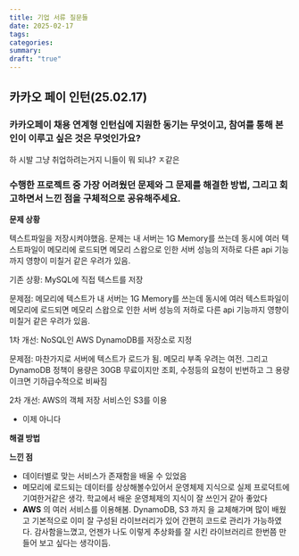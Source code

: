 ```yaml
---
title: 기업 서류 질문들
date: 2025-02-17
tags: 
categories: 
summary: 
draft: "true"
---
```

## 카카오 페이 인턴(25.02.17)
### 카카오페이 채용 연계형 인턴십에 지원한 동기는 무엇이고, 참여를 통해 본인이 이루고 싶은 것은 무엇인가요?
하 시발 그냥 취업하려는거지 니들이 뭐 되냐? ㅈ같은 
### 수행한 프로젝트 중 가장 어려웠던 문제와 그 문제를 해결한 방법, 그리고 회고하면서 느낀 점을 구체적으로 공유해주세요.
**문제 상황**

텍스트파일을 저장시켜야했음. 문제는 내 서버는 1G Memory를 쓰는데 동시에 여러 텍스트파일이 메모리에 로드되면 메모리 스왑으로 인한 서버 성능의 저하로 다른 api 기능까지 영향이 미칠거 같은 우려가 있음.

기존 상황: MySQL에 직접 텍스트를 저장

문제점: 메모리에 텍스트가 내 서버는 1G Memory를 쓰는데 동시에 여러 텍스트파일이 메모리에 로드되면 메모리 스왑으로 인한 서버 성능의 저하로 다른 api 기능까지 영향이 미칠거 같은 우려가 있음.

  

1차 개선: NoSQL인 AWS DynamoDB를 저장소로 지정

문제점: 마찬가지로 서버에 텍스트가 로드가 됨. 메모리 부족 우려는 여전. 그리고 DynamoDB 정책이 용량은 30GB 무료이지만 조회, 수정등의 요청이 빈번하고 그 용량이크면 기하급수적으로 비싸짐

  

2차 개선: AWS의 객체 저장 서비스인 S3를 이용

- 이제 아니다

  

**해결 방법**

  

**느낀 점**

  

- 데이터별로 맞는 서비스가 존재함을 배울 수 있었음
- 메모리에 로드되는 데이터를 상상해볼수있어서 운영체제 지식으로 실제 프로덕트에 기여한거같은 생각. 학교에서 배운 운영체제의 지식이 잘 쓰인거 같아 좋았다
- **AWS** 의 여러 서비스를 이용해봄. DynamoDB, S3 까지 을 교체해가며 많이 배웠고 기본적으로 이미 잘 구성된 라이브러리가 있어 간편히 코드로 관리가 가능하였다. 감사함을느꼈고, 언젠가 나도 이렇게 추상화를 잘 시킨 라이브러리르 한번쯤 만들어 보고 싶다는 생각이듬.